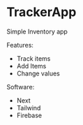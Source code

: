 # TrackerApp

Simple Inventory app

Features:

- Track items
- Add Items
- Change values

Software:

- Next
- Tailwind
- Firebase
